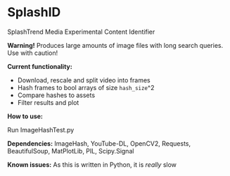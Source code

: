 # SplashID
SplashTrend Media Experimental Content Identifier

**Warning!** Produces large amounts of image files with long search queries. Use with caution!

**Current functionality:**
- Download, rescale and split video into frames
- Hash frames to bool arrays of size `hash_size`^2 
- Compare hashes to assets
- Filter results and plot

**How to use:**

Run ImageHashTest.py 

**Dependencies:**
ImageHash, YouTube-DL, OpenCV2, Requests, BeautifulSoup, MatPlotLib, PIL, Scipy.Signal

**Known issues:**
As this is written in Python, it is *really* slow
